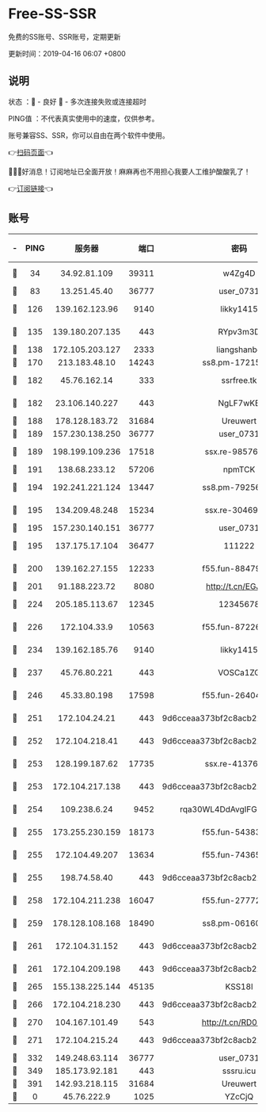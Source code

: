 # Free-SS-SSR

免费的SS账号、SSR账号，定期更新

更新时间：2019-04-16 06:07 +0800

## 说明

状态     ：🙂 - 良好 🙁 - 多次连接失败或连接超时

PING值   ：不代表真实使用中的速度，仅供参考。

账号兼容SS、SSR，你可以自由在两个软件中使用。

👉[扫码页面](https://liesauer.github.io/Free-SS-SSR/)👈

🎉🎉🎉好消息！订阅地址已全面开放！麻麻再也不用担心我要人工维护酸酸乳了！

👉[订阅链接](https://www.liesauer.net/yogurt/subscribe?ACCESS_TOKEN=DAYxR3mMaZAsaqUb)👈

## 账号

|-|PING|服务器|端口|密码|加密方式|区域|
|:----:|:----:|:-----:|-----:|:----:|:----:|:----:|
|🙂|34|34.92.81.109|39311|w4Zg4D|chacha20-ietf|US|
|🙂|83|13.251.45.40|36777|user_0731|chacha20|SG|
|🙂|126|139.162.123.96|9140|likky1415|aes-256-cfb|JP|
|🙂|135|139.180.207.135|443|RYpv3m3D|aes-256-cfb|JP|
|🙂|138|172.105.203.127|2333|liangshanbo|chacha20|JP|
|🙂|170|213.183.48.10|14243|ss8.pm-17215433|rc4-md5|RU|
|🙂|182|45.76.162.14|333|ssrfree.tk|aes-256-cfb|SG|
|🙂|182|23.106.140.227|443|NgLF7wKB|aes-256-cfb|US|
|🙂|188|178.128.183.72|31684|Ureuwert|chacha20|US|
|🙂|189|157.230.138.250|36777|user_0731|chacha20|US|
|🙂|189|198.199.109.236|17518|ssx.re-98576674|aes-256-cfb|US|
|🙂|191|138.68.233.12|57206|npmTCK|rc4-md5|US|
|🙂|194|192.241.221.124|13447|ss8.pm-79256086|aes-256-cfb|US|
|🙂|195|134.209.48.248|15234|ssx.re-30469029|aes-256-cfb|US|
|🙂|195|157.230.140.151|36777|user_0731|chacha20|US|
|🙂|195|137.175.17.104|36477|111222|aes-256-cfb|US|
|🙂|200|139.162.27.155|12233|f55.fun-88479608|aes-256-cfb|SG|
|🙂|201|91.188.223.72|8080|http://t.cn/EGJIyrl|rc4-md5|RU|
|🙂|224|205.185.113.67|12345|12345678|aes-256-cfb|US|
|🙂|226|172.104.33.9|10563|f55.fun-87226397|aes-256-cfb|SG|
|🙂|234|139.162.185.76|9140|likky1415|aes-256-cfb|DE|
|🙂|237|45.76.80.221|443|VOSCa1ZG|aes-256-cfb|DE|
|🙂|246|45.33.80.198|17598|f55.fun-26404529|aes-256-cfb|US|
|🙂|251|172.104.24.21|443|9d6cceaa373bf2c8acb22e60b6a58be6|aes-256-cfb|US|
|🙂|252|172.104.218.41|443|9d6cceaa373bf2c8acb22e60b6a58be6|aes-256-cfb|US|
|🙂|253|128.199.187.62|17735|ssx.re-41376346|aes-256-cfb|SG|
|🙂|253|172.104.217.138|443|9d6cceaa373bf2c8acb22e60b6a58be6|aes-256-cfb|US|
|🙂|254|109.238.6.24|9452|rqa30WL4DdAvgIFG6Fs3znzTa|aes-256-cfb|FR|
|🙂|255|173.255.230.159|18173|f55.fun-54383530|aes-256-cfb|US|
|🙂|255|172.104.49.207|13634|f55.fun-74365976|aes-256-cfb|SG|
|🙂|255|198.74.58.40|443|9d6cceaa373bf2c8acb22e60b6a58be6|aes-256-cfb|US|
|🙂|258|172.104.211.238|16047|f55.fun-27772801|aes-256-cfb|US|
|🙂|259|178.128.108.168|18490|ss8.pm-06160004|aes-256-cfb|SG|
|🙂|261|172.104.31.152|443|9d6cceaa373bf2c8acb22e60b6a58be6|aes-256-cfb|US|
|🙂|261|172.104.209.198|443|9d6cceaa373bf2c8acb22e60b6a58be6|aes-256-cfb|US|
|🙂|265|155.138.225.144|45135|KSS18l|rc4-md5|US|
|🙂|266|172.104.218.230|443|9d6cceaa373bf2c8acb22e60b6a58be6|aes-256-cfb|US|
|🙂|270|104.167.101.49|543|http://t.cn/RD0D7sx|rc4-md5|CA|
|🙂|271|172.104.215.24|443|9d6cceaa373bf2c8acb22e60b6a58be6|aes-256-cfb|US|
|🙂|332|149.248.63.114|36777|user_0731|chacha20|CA|
|🙂|349|185.173.92.181|443|sssru.icu|rc4-md5|RU|
|🙂|391|142.93.218.115|31684|Ureuwert|chacha20|IN|
|🙁|0|45.76.222.9|1025|YZcCjQ|rc4-md5|JP|
